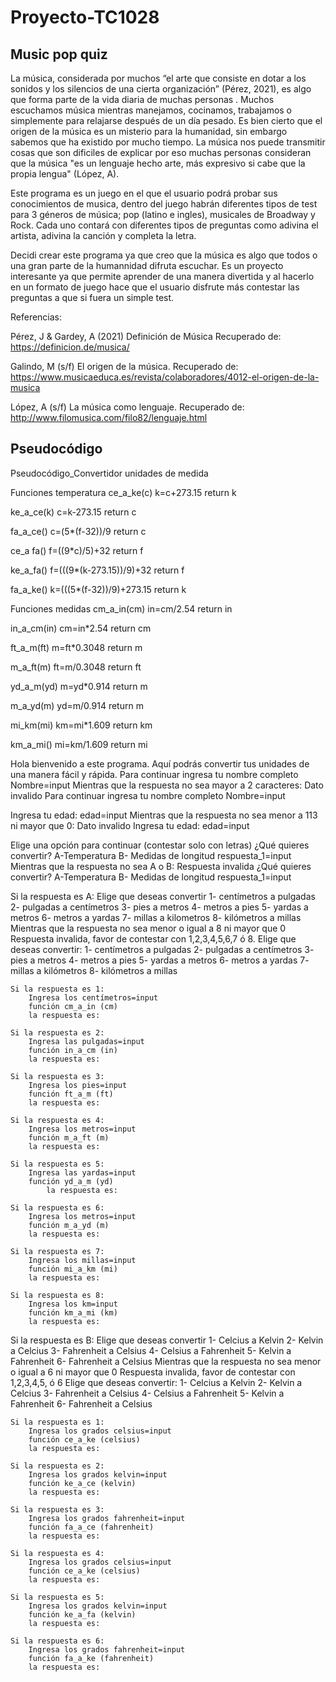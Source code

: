 # Proyecto-TC1028

##  Music pop quiz 

La música, considerada por muchos  “el arte que consiste en dotar a los sonidos y los silencios de una cierta organización” (Pérez, 2021), es algo que forma parte de la vida diaria de muchas personas . Muchos escuchamos música mientras manejamos, cocinamos, trabajamos o simplemente para relajarse después de un día pesado. Es bien cierto que el origen de la música es un misterio para la humanidad, sin embargo sabemos que ha existido por mucho tiempo. La música nos puede transmitir cosas que son dificiles de explicar por eso muchas personas consideran que la música "es un lenguaje hecho arte, más expresivo si cabe que la propia lengua" (López, A).

Este programa es un juego en el que el usuario podrá probar sus conocimientos de musica, dentro del juego habrán diferentes tipos de test para 3 géneros de música; pop (latino e ingles), musicales de Broadway y Rock. Cada uno contará con diferentes tipos de preguntas como adivina el artista, adivina la canción y completa la letra. 

Decidi crear este programa ya que creo que la música es algo que todos o una gran parte de la humannidad difruta escuchar. Es un proyecto interesante ya que permite aprender de una manera divertida y al hacerlo en un formato de juego hace que el usuario disfrute más contestar las preguntas a que si fuera un simple test.


Referencias: 


Pérez, J & Gardey, A (2021) Definición de Música Recuperado de: https://definicion.de/musica/ 

Galindo, M (s/f) El origen de la música. Recuperado de: https://www.musicaeduca.es/revista/colaboradores/4012-el-origen-de-la-musica

López, A (s/f) La música como lenguaje. Recuperado de: http://www.filomusica.com/filo82/lenguaje.html

## Pseudocódigo
Pseudocódigo_Convertidor unidades de medida 

Funciones temperatura
ce_a_ke(c)
	k=c+273.15
	return k

ke_a_ce(k)
	c=k-273.15
	return c

fa_a_ce()
	c=(5*(f-32))/9
	return c

ce_a fa()
	f=((9*c)/5)+32
	return f

ke_a_fa()
	f=(((9*(k-273.15))/9)+32
	return f

fa_a_ke()
	k=(((5*(f-32))/9)+273.15
	return k

Funciones medidas
cm_a_in(cm)
	in=cm/2.54
	return in

in_a_cm(in)
	cm=in*2.54
	return cm

ft_a_m(ft)
	m=ft*0.3048
	return m

m_a_ft(m)
	ft=m/0.3048
	return ft

yd_a_m(yd)
	m=yd*0.914
	return m

m_a_yd(m)
	yd=m/0.914
	return m	

mi_km(mi)
	km=mi*1.609
	return km

km_a_mi()
	mi=km/1.609
	return mi


Hola bienvenido a este programa. Aquí podrás convertir tus unidades de una manera fácil y rápida.
Para continuar ingresa tu nombre completo
Nombre=input 
Mientras que la respuesta no sea mayor a 2 caracteres:
	Dato invalido 
	Para continuar ingresa tu nombre completo
	Nombre=input 

Ingresa tu edad:
edad=input 
Mientras que la respuesta no sea menor a 113 ni mayor que 0: 
	Dato invalido 
	Ingresa tu edad:
	edad=input 

Elige una opción para continuar (contestar solo con letras)
¿Qué quieres convertir?
A-Temperatura
B- Medidas de longitud 
respuesta_1=input
Mientras que la respuesta no sea A o B:
	Respuesta invalida 
	¿Qué quieres convertir?
	A-Temperatura
	B- Medidas de longitud 
	respuesta_1=input

Si la respuesta es A:
	Elige que deseas convertir 
	1- centímetros a pulgadas
	2- pulgadas a centímetros 
	3- pies a metros 
	4- metros a pies
	5- yardas a metros
	6- metros a yardas
	7- millas a kilometros
	8- kilómetros a millas 
	Mientras que la respuesta no sea menor o igual a 8 ni mayor que 0 
		Respuesta invalida, favor de contestar con 1,2,3,4,5,6,7 ó 8.
		Elige que deseas convertir: 
		1- centímetros a pulgadas
		2- pulgadas a centímetros 
		3- pies a metros 
		4- metros a pies
		5- yardas a metros
		6- metros a yardas
		7- millas a kilómetros
		8- kilómetros a millas 

	Si la respuesta es 1:
		Ingresa los centímetros=input
		función cm_a_in (cm)
		la respuesta es: 
		
	Si la respuesta es 2:
		Ingresa las pulgadas=input
		función in_a_cm (in)
		la respuesta es: 

	Si la respuesta es 3:
		Ingresa los pies=input
		función ft_a_m (ft)
		la respuesta es: 

	Si la respuesta es 4:
		Ingresa los metros=input
		función m_a_ft (m)
		la respuesta es: 

	Si la respuesta es 5:
		Ingresa las yardas=input
		función yd_a_m (yd)
	        la respuesta es: 

	Si la respuesta es 6:
		Ingresa los metros=input
		función m_a_yd (m)
		la respuesta es: 

	Si la respuesta es 7:
		Ingresa los millas=input
		función mi_a_km (mi)
		la respuesta es: 

	Si la respuesta es 8:
		Ingresa los km=input
		función km_a_mi (km)
		la respuesta es: 



Si la respuesta es B:
	Elige que deseas convertir 
	1- Celcius a Kelvin
	2- Kelvin a Celcius
	3- Fahrenheit a Celsius
	4- Celsius a Fahrenheit
	5- Kelvin a Fahrenheit
	6- Fahrenheit a Celsius
	Mientras que la respuesta no sea menor o igual a 6 ni mayor que 0 
		Respuesta invalida, favor de contestar con 1,2,3,4,5, ó 6
		Elige que deseas convertir: 
		1- Celcius a Kelvin
		2- Kelvin a Celcius
		3- Fahrenheit a Celsius
		4- Celsius a Fahrenheit
		5- Kelvin a Fahrenheit
		6- Fahrenheit a Celsius

	Si la respuesta es 1:
		Ingresa los grados celsius=input
		función ce_a_ke (celsius)
		la respuesta es: 

	Si la respuesta es 2:
		Ingresa los grados kelvin=input
		función ke_a_ce (kelvin)
		la respuesta es: 

	Si la respuesta es 3:
		Ingresa los grados fahrenheit=input
		función fa_a_ce (fahrenheit)
		la respuesta es: 

	Si la respuesta es 4:
		Ingresa los grados celsius=input
		función ce_a_ke (celsius)
		la respuesta es: 

	Si la respuesta es 5:
		Ingresa los grados kelvin=input
		función ke_a_fa (kelvin)
		la respuesta es: 

	Si la respuesta es 6:
		Ingresa los grados fahrenheit=input
		función fa_a_ke (fahrenheit)
		la respuesta es: 





